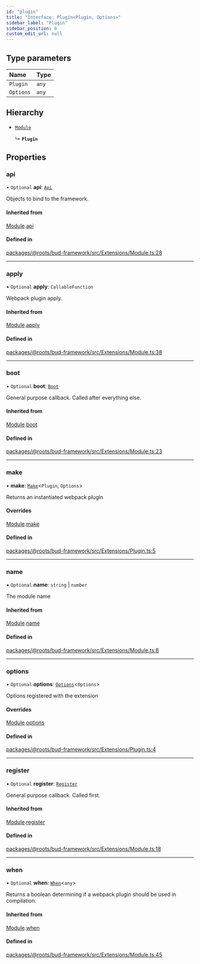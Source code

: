 ```yaml
---
id: "plugin"
title: "Interface: Plugin<Plugin, Options>"
sidebar_label: "Plugin"
sidebar_position: 0
custom_edit_url: null
---
```


## Type parameters

| Name | Type |
| :------ | :------ |
| `Plugin` | `any` |
| `Options` | `any` |

## Hierarchy

- [`Module`](module.md)

  ↳ **`Plugin`**

## Properties

### api

• `Optional` **api**: [`Api`](../modules/module.md#api)

Objects to bind to the framework.

#### Inherited from

[Module](module.md).[api](module.md#api)

#### Defined in

[packages/@roots/bud-framework/src/Extensions/Module.ts:28](https://github.com/roots/bud/blob/e487e2b6d/packages/@roots/bud-framework/src/Extensions/Module.ts#L28)

___

### apply

• `Optional` **apply**: `CallableFunction`

Webpack plugin apply.

#### Inherited from

[Module](module.md).[apply](module.md#apply)

#### Defined in

[packages/@roots/bud-framework/src/Extensions/Module.ts:38](https://github.com/roots/bud/blob/e487e2b6d/packages/@roots/bud-framework/src/Extensions/Module.ts#L38)

___

### boot

• `Optional` **boot**: [`Boot`](../modules/module.md#boot)

General purpose callback. Called after everything else.

#### Inherited from

[Module](module.md).[boot](module.md#boot)

#### Defined in

[packages/@roots/bud-framework/src/Extensions/Module.ts:23](https://github.com/roots/bud/blob/e487e2b6d/packages/@roots/bud-framework/src/Extensions/Module.ts#L23)

___

### make

• **make**: [`Make`](../modules/module.md#make)<`Plugin`, `Options`\>

Returns an instantiated webpack plugin

#### Overrides

[Module](module.md).[make](module.md#make)

#### Defined in

[packages/@roots/bud-framework/src/Extensions/Plugin.ts:5](https://github.com/roots/bud/blob/e487e2b6d/packages/@roots/bud-framework/src/Extensions/Plugin.ts#L5)

___

### name

• `Optional` **name**: `string` \| `number`

The module name

#### Inherited from

[Module](module.md).[name](module.md#name)

#### Defined in

[packages/@roots/bud-framework/src/Extensions/Module.ts:8](https://github.com/roots/bud/blob/e487e2b6d/packages/@roots/bud-framework/src/Extensions/Module.ts#L8)

___

### options

• `Optional` **options**: [`Options`](../modules/module.md#options)<`Options`\>

Options registered with the extension

#### Overrides

[Module](module.md).[options](module.md#options)

#### Defined in

[packages/@roots/bud-framework/src/Extensions/Plugin.ts:4](https://github.com/roots/bud/blob/e487e2b6d/packages/@roots/bud-framework/src/Extensions/Plugin.ts#L4)

___

### register

• `Optional` **register**: [`Register`](../modules/module.md#register)

General purpose callback. Called first.

#### Inherited from

[Module](module.md).[register](module.md#register)

#### Defined in

[packages/@roots/bud-framework/src/Extensions/Module.ts:18](https://github.com/roots/bud/blob/e487e2b6d/packages/@roots/bud-framework/src/Extensions/Module.ts#L18)

___

### when

• `Optional` **when**: [`When`](../modules/module.md#when)<`any`\>

Returns a boolean determining if
a webpack plugin should be used in
compilation.

#### Inherited from

[Module](module.md).[when](module.md#when)

#### Defined in

[packages/@roots/bud-framework/src/Extensions/Module.ts:45](https://github.com/roots/bud/blob/e487e2b6d/packages/@roots/bud-framework/src/Extensions/Module.ts#L45)
